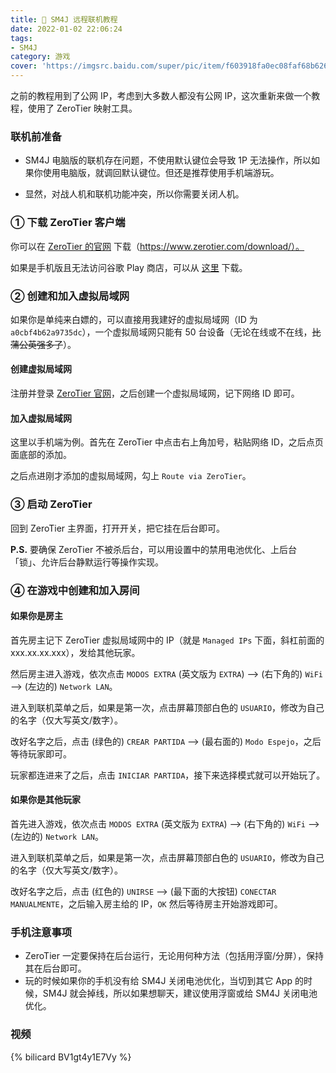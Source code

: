 ```yaml
---
title: 🍄 SM4J 远程联机教程
date: 2022-01-02 22:06:24
tags: 
- SM4J
category: 游戏
cover: 'https://imgsrc.baidu.com/super/pic/item/f603918fa0ec08faf68b62661cee3d6d54fbda6c.jpg'
---
```


之前的教程用到了公网 IP，考虑到大多数人都没有公网 IP，这次重新来做一个教程，使用了 ZeroTier 映射工具。

### 联机前准备

- SM4J 电脑版的联机存在问题，不使用默认键位会导致 1P 无法操作，所以如果你使用电脑版，就调回默认键位。但还是推荐使用手机端游玩。

- 显然，对战人机和联机功能冲突，所以你需要关闭人机。

### ① 下载 ZeroTier 客户端

你可以在 [ZeroTier 的官网](https://www.zerotier.com) 下载（https://www.zerotier.com/download/）。

如果是手机版且无法访问谷歌 Play 商店，可以从 [这里](https://pan.yidaozhan.gq/ali/%E5%AE%89%E5%8D%93%E8%BD%AF%E4%BB%B6/ZeroTier%20One_v1.8.1-1_apkpure.com.apk) 下载。

### ② 创建和加入虚拟局域网

如果你是单纯来白嫖的，可以直接用我建好的虚拟局域网（ID 为 ``a0cbf4b62a9735dc``），一个虚拟局域网只能有 50 台设备（无论在线或不在线，~~比蒲公英强多了~~）。

#### 创建虚拟局域网

注册并登录 [ZeroTier 官网](https://www.zerotier.com)，之后创建一个虚拟局域网，记下网络 ID 即可。

#### 加入虚拟局域网

这里以手机端为例。首先在 ZeroTier 中点击右上角加号，粘贴网络 ID，之后点页面底部的添加。

之后点进刚才添加的虚拟局域网，勾上 ``Route via ZeroTier``。

### ③ 启动 ZeroTier

回到 ZeroTier 主界面，打开开关，把它挂在后台即可。

**P.S.** 要确保 ZeroTier 不被杀后台，可以用设置中的禁用电池优化、上后台「锁」、允许后台静默运行等操作实现。

### ④ 在游戏中创建和加入房间

#### 如果你是房主

首先房主记下 ZeroTier 虚拟局域网中的 IP（就是 ``Managed IPs`` 下面，斜杠前面的 xxx.xx.xx.xxx），发给其他玩家。

然后房主进入游戏，依次点击 ``MODOS EXTRA`` (英文版为  ``EXTRA``) --> (右下角的) ``WiFi`` --> (左边的) ``Network LAN``。

进入到联机菜单之后，如果是第一次，点击屏幕顶部白色的 ``USUARIO``，修改为自己的名字（仅大写英文/数字）。

改好名字之后，点击 (绿色的) ``CREAR PARTIDA`` --> (最右面的) ``Modo Espejo``，之后等待玩家即可。

玩家都连进来了之后，点击 ``INICIAR PARTIDA``，接下来选择模式就可以开始玩了。

#### 如果你是其他玩家

首先进入游戏，依次点击 ``MODOS EXTRA`` (英文版为  ``EXTRA``) --> (右下角的) ``WiFi`` --> (左边的) ``Network LAN``。

进入到联机菜单之后，如果是第一次，点击屏幕顶部白色的 ``USUARIO``，修改为自己的名字（仅大写英文/数字）。

改好名字之后，点击 (红色的) ``UNIRSE`` --> (最下面的大按钮) ``CONECTAR MANUALMENTE``，之后输入房主给的 IP，``OK`` 然后等待房主开始游戏即可。

### 手机注意事项

- ZeroTier 一定要保持在后台运行，无论用何种方法（包括用浮窗/分屏），保持其在后台即可。
- 玩的时候如果你的手机没有给 SM4J 关闭电池优化，当切到其它 App 的时候，SM4J 就会掉线，所以如果想聊天，建议使用浮窗或给 SM4J 关闭电池优化。

### 视频

{% bilicard BV1gt4y1E7Vy %}
